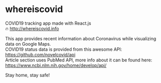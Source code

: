# whereiscovid

COVID19 tracking app made with React.js<br>
:fire: http://whereiscovid.info

This app provides recent information about Coronavirus while visualizing data on Google Maps.<br>
COVID19 status data is provided from this awesome API: https://github.com/novelcovid/api<br>
Article section uses PubMed API, more info about it can be found here: https://www.ncbi.nlm.nih.gov/home/develop/api/<br>

Stay home, stay safe!

